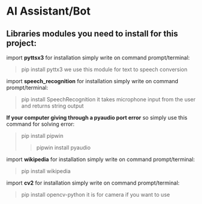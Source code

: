 # AI Assistant/Bot

## Libraries modules you need to install for this project:

import **pyttsx3** for installation simply write on command prompt/terminal:
>pip install pyttx3
we use this module for text to speech conversion

import **speech_recognition** for installation simply write on command prompt/terminal:
>pip install SpeechRecognition
it takes microphone input from the user and returns string output

**If your computer giving through a pyaudio port error** so simply use this command for solving error:
  >pip install pipwin
  >>pipwin install pyaudio

import **wikipedia** for installation simply write on command prompt/terminal:
>pip install wikipedia

import **cv2** for installation simply write on command prompt/terminal:
>pip install opencv-python
it is for camera if you want to use
